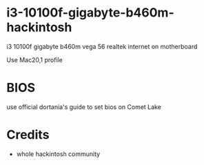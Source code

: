 # i3-10100f-gigabyte-b460m-hackintosh

i3 10100f
gigabyte b460m
vega 56
realtek internet on motherboard

Use Mac20,1 profile

# BIOS
use official dortania's guide to set bios on Comet Lake

# Credits
- whole hackintosh community
